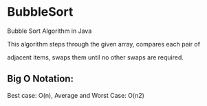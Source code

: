 # BubbleSort
Bubble Sort Algorithm in Java

This algorithm steps through the given array, compares each pair of 

adjacent items, swaps them until no other swaps are required.


Big O Notation:
--
Best case: O(n), Average and Worst Case: O(n2)

